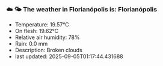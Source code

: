 ### ☁️ 🌤️  The weather in Florianópolis is: Florianópolis

- Temperature: 19.57°C
- On flesh: 19.62°C
- Relative air humidity: 78%
- Rain: 0.0 mm
- Description: Broken clouds
- last updated: 2025-09-05T01:17:44.431688
